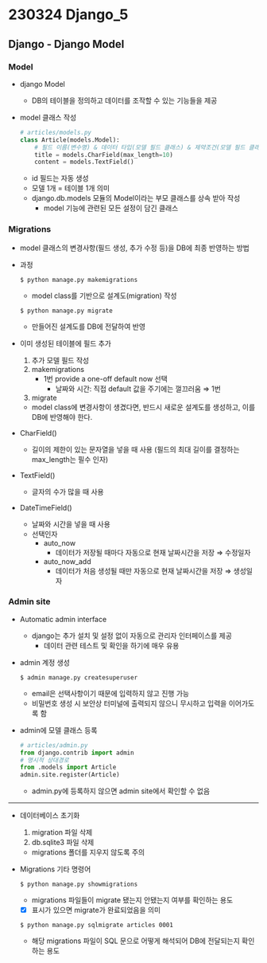 # 230324 Django_5

## Django - Django Model

### Model

- django Model
  - DB의 테이블을 정의하고 데이터를 조작할 수 있는 기능들을 제공

- model 클래스 작성
    
  ```python
  # articles/models.py
  class Article(models.Model):
      # 필드 이름(변수명) & 데이터 타입(모델 필드 클래스) & 제약조건(모델 필드 클래스의 키워드 인자)
      title = models.CharField(max_length=10)
      content = models.TextField()
  ```
    
  - id 필드는 자동 생성
  - 모델 1개 = 테이블 1개 의미
  - django.db.models 모듈의 Model이라는 부모 클래스를 상속 받아 작성
    - model 기능에 관련된 모든 설정이 담긴 클래스

### Migrations

- model 클래스의 변경사항(필드 생성, 추가 수정 등)을 DB에 최종 반영하는 방법

- 과정
  ```
  $ python manage.py makemigrations
  ```
  - model class를 기반으로 설계도(migration) 작성

  ```
  $ python manage.py migrate
  ```
  - 만들어진 설계도를 DB에 전달하여 반영

- 이미 생성된 테이블에 필드 추가
  1. 추가 모델 필드 작성
  2. makemigrations 
      - 1번 provide a one-off default now 선택
        - 날짜와 시간: 직접 default 값을 주기에는 껄끄러움 ⇒ 1번
  3. migrate
  - model class에 변경사항이 생겼다면, 반드시 새로운 설계도를 생성하고, 이를 DB에 반영해야 한다.

- CharField()
  - 길이의 제한이 있는 문자열을 넣을 때 사용 (필드의 최대 길이를 결정하는 max_length는 필수 인자)

- TextField()
  - 글자의 수가 많을 때 사용

- DateTimeField()
  - 날짜와 시간을 넣을 때 사용
  - 선택인자
    - auto_now
      - 데이터가 저장될 때마다 자동으로 현재 날짜시간을 저장 ⇒ 수정일자
    - auto_now_add
      - 데이터가 처음 생성될 때만 자동으로 현재 날짜시간을 저장 ⇒ 생성일자

### Admin site

- Automatic admin interface
  - django는 추가 설치 및 설정 없이 자동으로 관리자 인터페이스를 제공
    - 데이터 관련 테스트 및 확인을 하기에 매우 유용
- admin 계정 생성
  ```
  $ admin manage.py createsuperuser
  ``` 
  - email은 선택사항이기 때문에 입력하지 않고 진행 가능
  - 비밀번호 생성 시 보안상 터미널에 출력되지 않으니 무시하고 입력을 이어가도록 함

- admin에 모델 클래스 등록
  ```python
  # articles/admin.py
  from django.contrib import admin
  # 명시적 상대경로
  from .models import Article
  admin.site.register(Article)
  ```
  - admin.py에 등록하지 않으면 admin site에서 확인할 수 없음

---

- 데이터베이스 초기화
  1. migration 파일 삭제
  2. db.sqlite3 파일 삭제
  - migrations 폴더를 지우지 않도록 주의

- Migrations 기타 명령어 
  ```
  $ python manage.py showmigrations
  ```
  - migrations 파일들이 migrate 됐는지 안됐는지 여부를 확인하는 용도
  - [X] 표시가 있으면 migrate가 완료되었음을 의미
  
  ```
  $ python manage.py sqlmigrate articles 0001
  ```  
  - 해당 migrations 파일이 SQL 문으로 어떻게 해석되어 DB에 전달되는지 확인하는 용도
